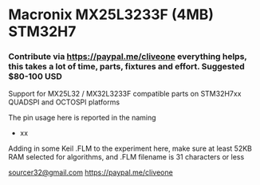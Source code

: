 # Macronix MX25L3233F (4MB) STM32H7
### Contribute via   https://paypal.me/cliveone  everything helps, this takes a lot of time, parts, fixtures and effort. Suggested $80-100 USD

Support for MX25L32 / MX32L3233F compatible parts on STM32H7xx QUADSPI and OCTOSPI platforms

The pin usage here is reported in the naming

  *  xx

Adding in some Keil .FLM to the experiment here, make sure at least 52KB RAM selected for algorithms, and .FLM filename is 31 characters or less

 sourcer32@gmail.com
 https://paypal.me/cliveone
